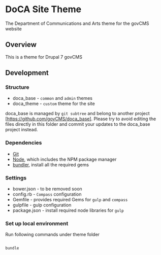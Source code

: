 # DoCA Site Theme

The Department of Communications and Arts theme for the govCMS website

## Overview

This is a theme for Drupal 7 govCMS

## Development

### Structure

* doca_base - `common` and `admin` themes
* doca_theme - `custom` theme for the site

doca_base is managed by `git subtree` and belong to another project [https://github.com/govCMS/doca_base]. Please try to avoid editing the files directly in this folder and commit your updates to the doca_base project instead.

### Dependencies

* [Git](http://git-scm.com/)
* [Node](https://nodejs.org/en/), which includes the NPM package manager
* [bundler](http://bundler.io/), install all the required gems

### Settings

* bower.json - to be removed soon
* config.rb - `Compass` configuration
* Gemfile - provides required Gems for `gulp` and `compass`
* gulpfile - gulp configuration
* package.json - install required node libraries for `gulp`

### Set up local environment

Run following commands under theme folder

```

bundle

```
